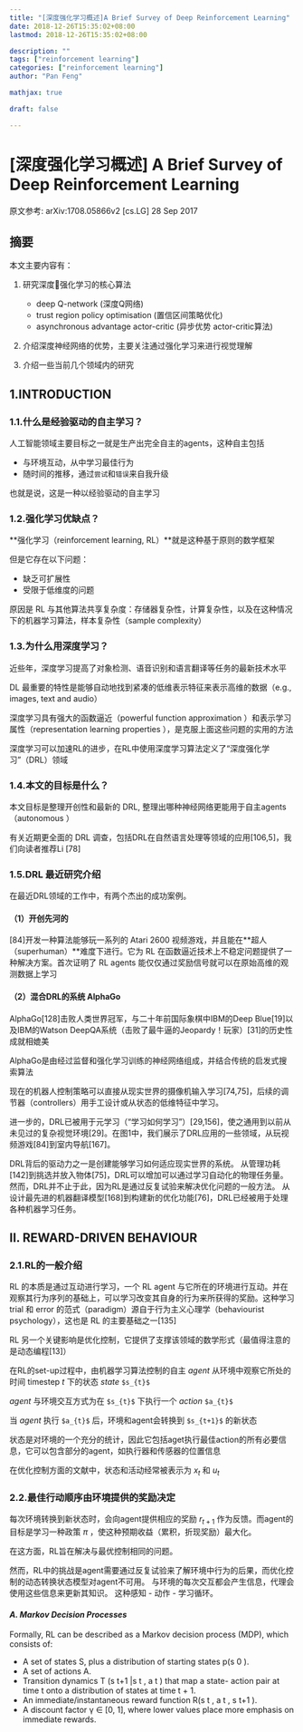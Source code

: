 ```yaml
---
title: "[深度强化学习概述]A Brief Survey of Deep Reinforcement Learning"
date: 2018-12-26T15:35:02+08:00
lastmod: 2018-12-26T15:35:02+08:00

description: ""
tags: ["reinforcement learning"]
categories: ["reinforcement learning"]
author: "Pan Feng"

mathjax: true

draft: false

---
```



# [深度强化学习概述] A Brief Survey of Deep Reinforcement Learning

原文参考: arXiv:1708.05866v2 [cs.LG] 28 Sep 2017

## 摘要

本文主要内容有：

1. 研究深度强化学习的核心算法

    + deep Q-network (深度Q网络)
    + trust region policy optimisation (置信区间策略优化)
    + asynchronous advantage actor-critic (异步优势 actor-critic算法)

2. 介绍深度神经网络的优势，主要关注通过强化学习来进行视觉理解

3. 介绍一些当前几个领域内的研究

## 1.INTRODUCTION

### 1.1.什么是经验驱动的自主学习？

人工智能领域主要目标之一就是生产出完全自主的agents，这种自主包括

+ 与环境互动，从中学习最佳行为
+ 随时间的推移，通过`尝试`和`错误`来自我升级

也就是说，这是一种以经验驱动的自主学习

### 1.2.强化学习优缺点？

**强化学习（reinforcement learning, RL）**就是这种基于原则的数学框架

但是它存在以下问题：

+ 缺乏可扩展性
+ 受限于低维度的问题

原因是 RL 与其他算法共享复杂度：存储器复杂性，计算复杂性，以及在这种情况下的机器学习算法，样本复杂性（sample complexity）

### 1.3.为什么用深度学习？

近些年，深度学习提高了对象检测、语音识别和语言翻译等任务的最新技术水平

DL 最重要的特性是能够自动地找到紧凑的低维表示特征来表示高维的数据（e.g., images, text and audio）

深度学习具有强大的函数逼近（powerful function approximation ）和表示学习属性（representation learning properties ），是克服上面这些问题的实用的方法

深度学习可以加速RL的进步，在RL中使用深度学习算法定义了“深度强化学习”（DRL）领域

### 1.4.本文的目标是什么？

本文目标是整理开创性和最新的 DRL, 整理出哪种神经网络更能用于自主agents（autonomous ）

有关近期更全面的 DRL 调查，包括DRL在自然语言处理等领域的应用[106,5]，我们向读者推荐Li [78]

### 1.5.DRL 最近研究介绍

在最近DRL领域的工作中，有两个杰出的成功案例。

#### （1）开创先河的

[84]开发一种算法能够玩一系列的 Atari 2600 视频游戏，并且能在**超人（superhuman）**难度下进行。它为 RL 在函数逼近技术上不稳定问题提供了一种解决方案。首次证明了 RL agents 能仅仅通过奖励信号就可以在原始高维的观测数据上学习

#### （2）混合DRL的系统 AlphaGo

AlphaGo[128]击败人类世界冠军，与二十年前国际象棋中IBM的Deep Blue[19]以及IBM的Watson DeepQA系统（击败了最牛逼的Jeopardy！玩家）[31]的历史性成就相媲美

AlphaGo是由经过监督和强化学习训练的神经网络组成，并结合传统的启发式搜索算法

现在的机器人控制策略可以直接从现实世界的摄像机输入学习[74,75]，后续的调节器（controllers）用手工设计或从状态的低维特征中学习。

进一步的，DRL已被用于元学习（“学习如何学习”）[29,156]，使之通用到以前从未见过的复杂视觉环境[29]。在图1中，我们展示了DRL应用的一些领域，从玩视频游戏[84]到室内导航[167]。

DRL背后的驱动力之一是创建能够学习如何适应现实世界的系统。 从管理功耗[142]到挑选并放入物体[75]，DRL可以增加可以通过学习自动化的物理任务量。然而，DRL并不止于此，因为RL是通过反复试验来解决优化问题的一般方法。 从设计最先进的机器翻译模型[168]到构建新的优化功能[76]，DRL已经被用于处理各种机器学习任务。

## II. REWARD-DRIVEN BEHAVIOUR

### 2.1.RL的一般介绍

RL 的本质是通过互动进行学习，一个 RL agent 与它所在的环境进行互动。并在观察其行为序列的基础上，可以学习改变其自身的行为来所获得的奖励。这种学习 trial 和 error 的范式（paradigm）源自于行为主义心理学（behaviourist psychology），这也是 RL 的主要基础之一[135]

RL 另一个关键影响是优化控制，它提供了支撑该领域的数学形式（最值得注意的是动态编程[13]）

在RL的set-up过程中，由机器学习算法控制的自主 *agent* 从环境中观察它所处的时间 timestep *t* 下的状态 *state* `$s_{t}$`

*agent* 与环境交互方式为在 `$s_{t}$` 下执行一个 *action* `$a_{t}$`

当 *agent* 执行 `$a_{t}$` 后，环境和agent会转换到 `$s_{t+1}$` 的新状态

状态是对环境的一个充分的统计，因此它包括aget执行最佳action的所有必要信息，它可以包含部分的agent，如执行器和传感器的位置信息

在优化控制方面的文献中，状态和活动经常被表示为 $x_t$ 和 $u_t$

### 2.2.最佳行动顺序由环境提供的奖励决定

每次环境转换到新状态时，会向agent提供相应的奖励 $r_{t + 1}$ 作为反馈。而agent的目标是学习一种政策 $π$ ，使这种预期收益（累积，折现奖励）最大化。

在这方面，RL旨在解决与最优控制相同的问题。

然而，RL中的挑战是agent需要通过反复试验来了解环境中行为的后果，而优化控制的动态转换状态模型对agent不可用。 与环境的每次交互都会产生信息，代理会使用这些信息来更新其知识。 这种感知 - 动作 - 学习循环。

#### *A. Markov Decision Processes*

Formally, RL can be described as a Markov decision process (MDP), which consists of:

+ A set of states S, plus a distribution of starting states p(s 0 ).
+ A set of actions A.
+ Transition dynamics T (s t+1 |s t , a t ) that map a state- action pair at time t onto a distribution of states at time t + 1.
+ An immediate/instantaneous reward function R(s t , a t , s t+1 ).
+ A discount factor γ ∈ [0, 1], where lower values place more emphasis on immediate rewards.


